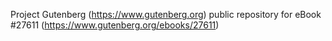 Project Gutenberg (https://www.gutenberg.org) public repository for eBook #27611 (https://www.gutenberg.org/ebooks/27611)
